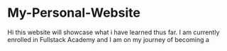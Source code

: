 # My-Personal-Website
Hi this website will showcase what i have learned thus far. I am currently enrolled in Fullstack Academy and I am on my journey of becoming a 
